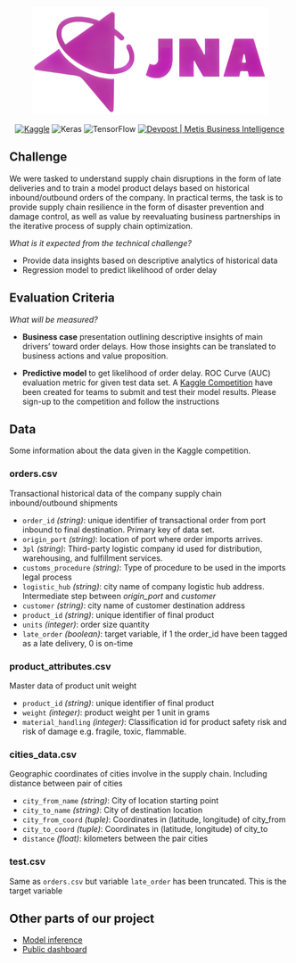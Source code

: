 <p align="center">
  <img width="425" height="193" src="readme_assets/logo.png">
</p>

<div align="center">

[![Kaggle](https://img.shields.io/badge/Kaggle-035a7d?style=for-the-badge&logo=kaggle&logoColor=white)](https://www.kaggle.com/c/datathon-2022-upc-accenture)
![Keras](https://img.shields.io/badge/Keras-%23D00000.svg?style=for-the-badge&logo=Keras&logoColor=white)
![TensorFlow](https://img.shields.io/badge/TensorFlow-%23FF6F00.svg?style=for-the-badge&logo=TensorFlow&logoColor=white)
[![Devpost | Metis Business Intelligence](https://badges.devpost-shields.com/get-badge?name=Metis%20Business%20Intelligence&id=metis-business-intelligence&type=big-logo&style=for-the-badge)](https://devpost.com/software/metis-business-intelligence)

</div>


## Challenge
We were tasked to understand supply chain disruptions in the form of late deliveries and to train
a model product delays based on historical inbound/outbound orders of the company.
In practical terms, the task is to provide supply chain resilience in the form of disaster prevention and damage control,
as well as value by reevaluating business partnerships in the iterative process of supply chain optimization.


*What is it expected from the technical challenge?*
- Provide data insights based on descriptive analytics of historical data
- Regression model to predict likelihood of order delay


## Evaluation Criteria
*What will be measured?*

- **Business case** presentation outlining descriptive insights of main drivers’ toward order delays.
How those insights can be translated to business actions and value proposition.


- **Predictive model** to get likelihood of order delay.
ROC Curve (AUC) evaluation metric for given test data set.
A [Kaggle Competition](https://www.kaggle.com/t/187d01ee269e404ca7267e8caddf0eae) have been created for teams to submit and test their model results.
Please sign-up to the competition and follow the instructions


## Data
Some information about the data given in the Kaggle competition.

### orders.csv
Transactional historical data of the company supply chain inbound/outbound shipments
- `order_id` *(string)*: unique identifier of transactional order from port inbound to final destination. Primary key of data set.
- `origin_port` *(string)*: location of port where order imports arrives.
- `3pl` *(string)*: Third-party logistic company id used for distribution, warehousing, and fulfillment services.
- `customs_procedure` *(string)*: Type of procedure to be used in the imports legal process
- `logistic_hub` *(string)*: city name of company logistic hub address. Intermediate step between *origin_port* and *customer*
- `customer` *(string)*: city name of customer destination address
- `product_id` *(string)*: unique identifier of final product
- `units` *(integer)*: order size quantity
- `late_order` *(boolean)*: target variable, if 1 the order_id have been tagged as a late delivery, 0 is on-time


### product_attributes.csv
Master data of product unit weight
- `product_id` *(string)*: unique identifier of final product
- `weight` *(integer)*: product weight per 1 unit in grams
- `material_handling` *(integer)*: Classification id for product safety risk and risk of damage e.g. fragile, toxic, flammable.


### cities_data.csv
Geographic coordinates of cities involve in the supply chain.
Including distance between pair of cities
- `city_from_name` *(string)*: City of location starting point
- `city_to_name` *(string)*: City of destination location
- `city_from_coord` *(tuple)*: Coordinates in (latitude, longitude) of city_from
- `city_to_coord` *(tuple)*: Coordinates in (latitude, longitude) of city_to
- `distance` *(float)*: kilometers between the pair cities


### test.csv
Same as `orders.csv` but variable `late_order` has been truncated.
This is the target variable


## Other parts of our project
- [Model inference](https://github.com/JNADatathon2022/ModelInferenceApp)
- [Public dashboard](https://github.com/JNADatathon2022/ExplainabilityDashboard)

